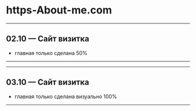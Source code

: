 # https-About-me.com
---

## 02.10 — Сайт визитка
- главная только сделана 50%
---
---

## 03.10 — Сайт визитка
- главная только сделана визуально 100%
---